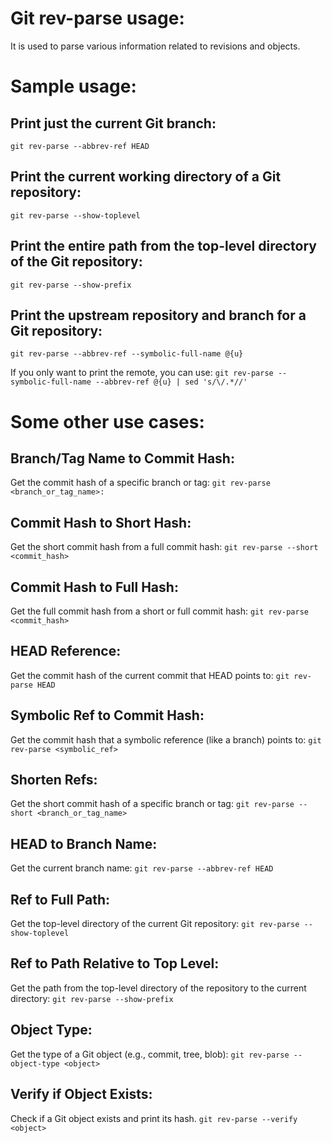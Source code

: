 # Git rev-parse usage:
It is used to parse various information related to revisions and objects.

# Sample usage:
## Print just the current Git branch:
  `git rev-parse --abbrev-ref HEAD`

## Print the current working directory of a Git repository:
  `git rev-parse --show-toplevel`

## Print the entire path from the top-level directory of the Git repository:
  `git rev-parse --show-prefix`

## Print the upstream repository and branch for a Git repository:
  `git rev-parse --abbrev-ref --symbolic-full-name @{u}`

  If you only want to print the remote, you can use:
  `git rev-parse --symbolic-full-name --abbrev-ref @{u} | sed 's/\/.*//'`

# Some other use cases:
## Branch/Tag Name to Commit Hash:
Get the commit hash of a specific branch or tag:
  `git rev-parse <branch_or_tag_name>: `

## Commit Hash to Short Hash:
Get the short commit hash from a full commit hash:
  `git rev-parse --short <commit_hash>`

## Commit Hash to Full Hash:
Get the full commit hash from a short or full commit hash:
  `git rev-parse <commit_hash>`

## HEAD Reference:
Get the commit hash of the current commit that HEAD points to:
  `git rev-parse HEAD`

## Symbolic Ref to Commit Hash:
Get the commit hash that a symbolic reference (like a branch) points to:
  `git rev-parse <symbolic_ref>`

## Shorten Refs:
Get the short commit hash of a specific branch or tag:
  `git rev-parse --short <branch_or_tag_name>`

## HEAD to Branch Name:
Get the current branch name:
  `git rev-parse --abbrev-ref HEAD`

## Ref to Full Path:
Get the top-level directory of the current Git repository:
  `git rev-parse --show-toplevel`

## Ref to Path Relative to Top Level:
Get the path from the top-level directory of the repository to the current directory:
  `git rev-parse --show-prefix`

## Object Type:
Get the type of a Git object (e.g., commit, tree, blob):
  `git rev-parse --object-type <object>`

## Verify if Object Exists:
  Check if a Git object exists and print its hash.
  `git rev-parse --verify <object>`
